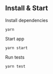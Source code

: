 ## Install & Start
Install dependencies

```shell
yarn
```

Start app

```shell
yarn start
```

Run tests

```shell
yarn test
```
